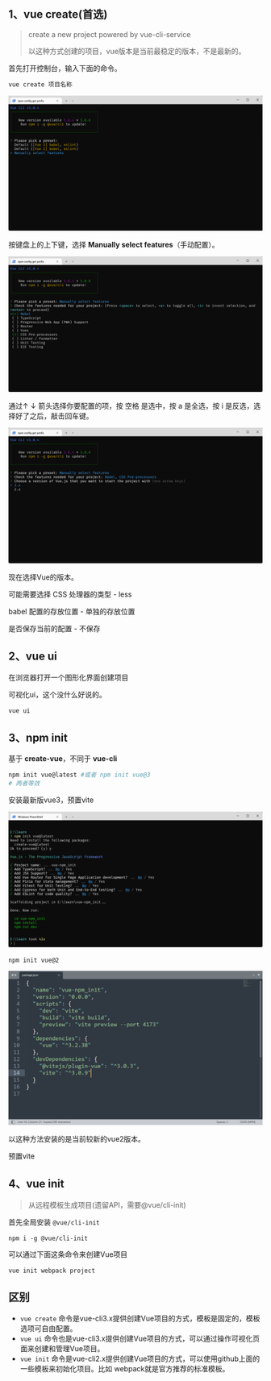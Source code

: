 ## 1、vue create(首选)

> create a new project powered by vue-cli-service
>
> 以这种方式创建的项目，vue版本是当前最稳定的版本，不是最新的。

首先打开控制台，输入下面的命令。

```bash
vue create 项目名称
```

![image-20221120220018976](images/image-20221120220018976.png)

按键盘上的上下键，选择 **Manually select features**（手动配置）。

![image-20221120220300712](images/image-20221120220300712.png)

通过↑ ↓ 箭头选择你要配置的项，按 空格 是选中，按 a 是全选，按 i 是反选，选择好了之后，敲击回车键。

![image-20221120220341208](images/image-20221120220341208.png)

现在选择Vue的版本。

可能需要选择 CSS 处理器的类型 - less

babel 配置的存放位置 - 单独的存放位置

是否保存当前的配置 - 不保存

## 2、vue ui

在浏览器打开一个图形化界面创建项目

可视化ui，这个没什么好说的。

```bash
vue ui
```

## 3、npm init

基于 **create-vue**，不同于 **vue-cli**

```sh
npm init vue@latest #或者 npm init vue@3
# 两者等效
```

安装最新版vue3，预置vite

![image-20221120234907211](images/image-20221120234907211.png)

```
npm init vue@2
```

![image-20221121000028097](images/image-20221121000028097.png)

以这种方法安装的是当前较新的vue2版本。

预置vite



## 4、vue init

> 从远程模板生成项目(遗留API，需要@vue/cli-init)

首先全局安装 `@vue/cli-init`

```
npm i -g @vue/cli-init
```

可以通过下面这条命令来创建Vue项目

```
vue init webpack project
```

## 区别

- `vue create` 命令是vue-cli3.x提供创建Vue项目的方式，模板是固定的，模板选项可自由配置。
- `vue ui` 命令也是vue-cli3.x提供创建Vue项目的方式，可以通过操作可视化页面来创建和管理Vue项目。
- `vue init` 命令是vue-cli2.x提供创建Vue项目的方式，可以使用github上面的一些模板来初始化项目。比如 webpack就是官方推荐的标准模板。